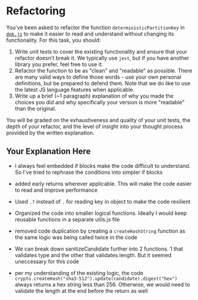 # Refactoring

You've been asked to refactor the function `deterministicPartitionKey` in [`dpk.js`](dpk.js) to make it easier to read and understand without changing its functionality. For this task, you should:

1. Write unit tests to cover the existing functionality and ensure that your refactor doesn't break it. We typically use `jest`, but if you have another library you prefer, feel free to use it.
2. Refactor the function to be as "clean" and "readable" as possible. There are many valid ways to define those words - use your own personal definitions, but be prepared to defend them. Note that we do like to use the latest JS language features when applicable.
3. Write up a brief (~1 paragraph) explanation of why you made the choices you did and why specifically your version is more "readable" than the original.

You will be graded on the exhaustiveness and quality of your unit tests, the depth of your refactor, and the level of insight into your thought process provided by the written explanation.

## Your Explanation Here

- I always feel embedded if blocks make the code difficult to understand. So I've tried to rephrase the conditions into simpler if blocks

- added early returns wherever applicable. This will make the code easier to read and improve performance

- Used `.?` instead of `.` for reading key in object to make the code resilient

- Organized the code into smaller logical functions. Ideally I would keep reusable functions in a separate utils.js file

- removed code duplication by creating a `createHashString` function as the same logic was being called twice in the code

- We can break down sanitizeCandidate further into 2 functions. 1 that validates type and the other that validates length. But it seemed uneccessary for this code

- per my understanding of the existing logic, the code `crypto.createHash("sha3-512").update(candidate).digest("hex")` always returns a hex string less than 256. Otherwise, we would need to validate the length at the end before the return as well
